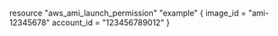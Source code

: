 resource "aws_ami_launch_permission" "example" {
  image_id   = "ami-12345678"
  account_id = "123456789012"
}

